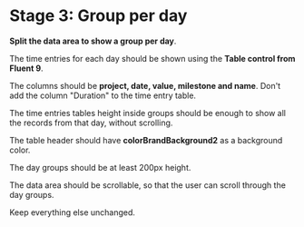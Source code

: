 
# Stage 3: Group per day

**Split the data area to show a group per day**.

The time entries for each day should be shown using the **Table control from Fluent 9**.

The columns should be **project, date, value, milestone and name**.
Don't add the column "Duration" to the time entry table.

The time entries tables height inside groups should be enough to show all the records from that day, without scrolling.

The table header should have **colorBrandBackground2** as a background color.

The day groups should be at least 200px height. 

The data area should be scrollable, so that the user can scroll through the day groups.

Keep everything else unchanged.


